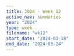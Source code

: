 ```yaml
---
title: 2024 - Week 12
active_nav: summaries
year: "2024"
type: week
filename: "wk12"
start_date: "2024-03-18"
end_date: "2024-03-24"
---
```

